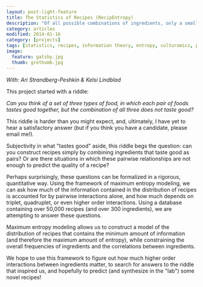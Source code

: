 ```yaml
---
layout: post-light-feature
title: The Statistics of Recipes (RecipEntropy)
description: "Of all possible combinations of ingredients, only a small fraction are used as recipes. What's special about those combinations?"
category: articles
modified: 2014-01-16
category: [projects]
tags: [statistics, recipes, information theory, entropy, culturomics, projects]
image:
  feature: gatsby.jpg
  thumb: grethumb.jpg
---
```


<i>With: Ari Strandberg-Peshkin & Kelsi Lindblad</i>

This project started with a riddle:

<i>Can you think of a set of three types of food, in which each pair of foods tastes good together, but the combination of all three does not taste good?</i>

This riddle is harder than you might expect, and, ultimately, I have yet to hear a satisfactory answer (but if you think you have a candidate, please email me!).

Subjectivity in what "tastes good" aside, this riddle begs the question: can you construct recipes simply by combining ingredients that taste good as pairs? Or are there situations in which these pairwise relationships are not enough to predict the quality of a recipe?

Perhaps surprisingly, these questions can be formalized in a rigorous, quantitative way. Using the framework of maximum entropy modeling, we can ask how much of the information contained in the distribution of recipes is accounted for by pairwise interactions alone, and how much depends on triplet, quadruplet, or even higher order interactions. Using a database containing over 50,000 recipes (and over 300 ingredients), we are attempting to answer these questions. 

Maximum entropy modeling allows us to construct a model of the distribution of recipes that contains the minimum amount of information (and therefore the maximum amount of entropy), while constraining the overall frequencies of ingredients and the correlations between ingredients. 

We hope to use this framework to figure out how much higher order interactions between ingredients matter, to search for answers to the riddle that inspired us, and hopefully to predict (and synthesize in the "lab") some novel recipes!
